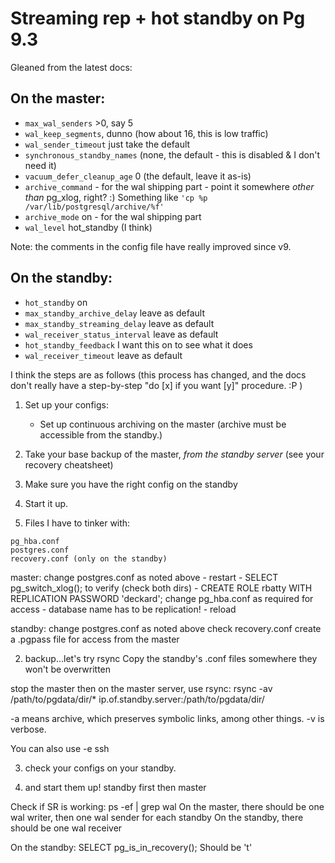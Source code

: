 Streaming rep + hot standby on Pg 9.3
=====================================

Gleaned from the latest docs:

On the master:
--------------
* `max_wal_senders` >0, say 5
* `wal_keep_segments`, dunno (how about 16, this is low traffic)
* `wal_sender_timeout` just take the default
* `synchronous_standby_names` (none, the default - this is disabled & I don't need it)
* `vacuum_defer_cleanup_age` 0 (the default, leave it as-is)
* `archive_command`	- for the wal shipping part - point it somewhere *other than* pg_xlog, right? :) Something like `'cp %p /var/lib/postgresql/archive/%f'`
* `archive_mode` on - for the wal shipping part
* `wal_level` hot_standby (I think)

Note:  the comments in the config file have really improved since v9.

On the standby:
---------------

* `hot_standby` on
* `max_standby_archive_delay` leave as default
* `max_standby_streaming_delay` leave as default
* `wal_receiver_status_interval` leave as default
* `hot_standby_feedback` I want this on to see what it does
* `wal_receiver_timeout` leave as default

I think the steps are as follows (this process has changed, and the docs don't really have a step-by-step "do [x] if you want [y]" procedure. :P )

1. Set up your configs:
	- Set up continuous archiving on the master (archive must be accessible from the standby.)
2. Take your base backup of the master, *from the standby server* (see your recovery cheatsheet)
3. Make sure you have the right config on the standby
4. Start it up.

1. Files I have to tinker with:
```
pg_hba.conf
postgres.conf
recovery.conf (only on the standby)
```
master:
change postgres.conf as noted above
	- restart
	- SELECT pg_switch_xlog(); to verify (check both dirs)
	- CREATE ROLE rbatty WITH REPLICATION PASSWORD 'deckard';
change pg_hba.conf as required for access
	- database name has to be replication!
	- reload

standby:
change postgres.conf as noted above
check recovery.conf
create a .pgpass file for access from the master

2.  backup...let's try rsync
Copy the standby's .conf files somewhere they won't be overwritten

stop the master
then on the master server, use rsync:
rsync -av /path/to/pgdata/dir/* ip.of.standby.server:/path/to/pgdata/dir/

-a means archive, which preserves symbolic links, among other things.
-v is verbose.

You can also use -e ssh

3.  check your configs on your standby.

4.  and start them up!
standby first
then master

Check if SR is working:
ps -ef | grep wal
On the master, there should be one wal writer, then one wal sender for each standby
On the standby, there should be one wal receiver

On the standby:
SELECT pg_is_in_recovery();
Should be 't'
